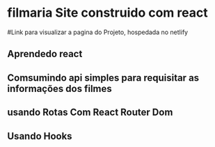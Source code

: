 # filmaria Site construido com react
#Link para visualizar a pagina do Projeto, hospedada no netlify
 ## Aprendedo react
 ## Comsumindo api simples para requisitar as informações dos filmes
 ## usando Rotas Com React Router Dom
 ## Usando Hooks

